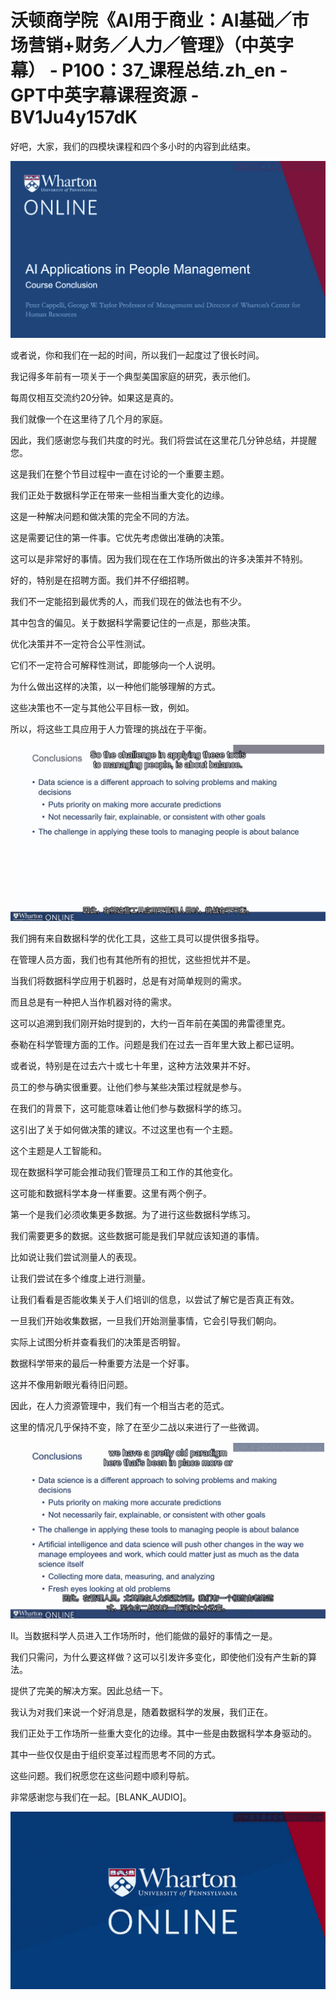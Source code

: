 # 沃顿商学院《AI用于商业：AI基础／市场营销+财务／人力／管理》（中英字幕） - P100：37_课程总结.zh_en - GPT中英字幕课程资源 - BV1Ju4y157dK

好吧，大家，我们的四模块课程和四个多小时的内容到此结束。

![](img/73076432b81e2a9c5884897a7165382e_1.png)

或者说，你和我们在一起的时间，所以我们一起度过了很长时间。

我记得多年前有一项关于一个典型美国家庭的研究，表示他们。

每周仅相互交流约20分钟。如果这是真的。

我们就像一个在这里待了几个月的家庭。

因此，我们感谢您与我们共度的时光。我们将尝试在这里花几分钟总结，并提醒您。

这是我们在整个节目过程中一直在讨论的一个重要主题。

我们正处于数据科学正在带来一些相当重大变化的边缘。

这是一种解决问题和做决策的完全不同的方法。

这是需要记住的第一件事。它优先考虑做出准确的决策。

这可以是非常好的事情。因为我们现在在工作场所做出的许多决策并不特别。

好的，特别是在招聘方面。我们并不仔细招聘。

我们不一定能招到最优秀的人，而我们现在的做法也有不少。

其中包含的偏见。关于数据科学需要记住的一点是，那些决策。

优化决策并不一定符合公平性测试。

它们不一定符合可解释性测试，即能够向一个人说明。

为什么做出这样的决策，以一种他们能够理解的方式。

这些决策也不一定与其他公平目标一致，例如。

所以，将这些工具应用于人力管理的挑战在于平衡。

![](img/73076432b81e2a9c5884897a7165382e_3.png)

我们拥有来自数据科学的优化工具，这些工具可以提供很多指导。

在管理人员方面，我们也有其他所有的担忧，这些担忧并不是。

当我们将数据科学应用于机器时，总是有对简单规则的需求。

而且总是有一种把人当作机器对待的需求。

这可以追溯到我们刚开始时提到的，大约一百年前在美国的弗雷德里克。

泰勒在科学管理方面的工作。问题是我们在过去一百年里大致上都已证明。

或者说，特别是在过去六十或七十年里，这种方法效果并不好。

员工的参与确实很重要。让他们参与某些决策过程就是参与。

在我们的背景下，这可能意味着让他们参与数据科学的练习。

这引出了关于如何做决策的建议。不过这里也有一个主题。

这个主题是人工智能和。

现在数据科学可能会推动我们管理员工和工作的其他变化。

这可能和数据科学本身一样重要。这里有两个例子。

第一个是我们必须收集更多数据。为了进行这些数据科学练习。

我们需要更多的数据。这些数据可能是我们早就应该知道的事情。

比如说让我们尝试测量人的表现。

让我们尝试在多个维度上进行测量。

让我们看看是否能收集关于人们培训的信息，以尝试了解它是否真正有效。

一旦我们开始收集数据，一旦我们开始测量事情，它会引导我们朝向。

实际上试图分析并查看我们的决策是否明智。

数据科学带来的最后一种重要方法是一个好事。

这并不像用新眼光看待旧问题。

因此，在人力资源管理中，我们有一个相当古老的范式。

这里的情况几乎保持不变，除了在至少二战以来进行了一些微调。

![](img/73076432b81e2a9c5884897a7165382e_5.png)

II。当数据科学人员进入工作场所时，他们能做的最好的事情之一是。

我们只需问，为什么要这样做？这可以引发许多变化，即使他们没有产生新的算法。

提供了完美的解决方案。因此总结一下。

我认为对我们来说一个好消息是，随着数据科学的发展，我们正在。

我们正处于工作场所一些重大变化的边缘。其中一些是由数据科学本身驱动的。

其中一些仅仅是由于组织变革过程而思考不同的方式。

这些问题。我们祝愿您在这些问题中顺利导航。

非常感谢您与我们在一起。[BLANK_AUDIO]。

![](img/73076432b81e2a9c5884897a7165382e_7.png)
